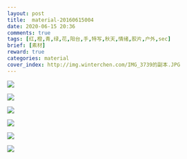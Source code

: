 ```yaml
---
layout: post
title:  material-20160615004
date: 2020-06-15 20:36
comments: true
tags: [红,橙,青,绿,花,阳台,手,特写,秋天,情绪,胶片,户外,sec]
brief: [素材]
reward: true
categories: material
cover_index: http://img.winterchen.com/IMG_3739的副本.JPG
---
```



![](http://img.winterchen.com/IMG_3739.JPG)


![](http://img.winterchen.com/IMG_3737.JPG)


![](http://img.winterchen.com/IMG_3738.JPG)


![](http://img.winterchen.com/IMG_3740.JPG)


![](http://img.winterchen.com/IMG_3741.JPG)


![](http://img.winterchen.com/IMG_3742.JPG)



